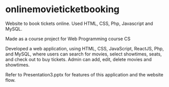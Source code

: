 # onlinemovieticketbooking

Website to book tickets online. Used HTML, CSS, Php, Javascript and MySQL. 

Made as a course project for Web Programming course CS

Developed a web application, using HTML, CSS, JavaScript, ReactJS, Php, and MySQL, where users can search for movies, select showtimes, seats, and check out to buy tickets. Admin can add, edit, delete movies and showtimes. 

Refer to Presentation3.pptx for features of this application and the website flow.

